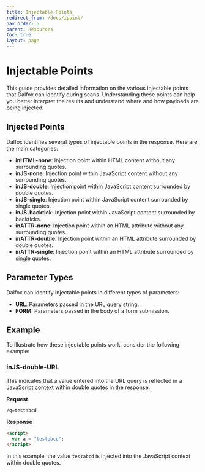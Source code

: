 ```yaml
---
title: Injectable Points
redirect_from: /docs/ipoint/
nav_order: 5
parent: Resources
toc: true
layout: page
---
```


# Injectable Points

This guide provides detailed information on the various injectable points that Dalfox can identify during scans. Understanding these points can help you better interpret the results and understand where and how payloads are being injected.

## Injected Points

Dalfox identifies several types of injectable points in the response. Here are the main categories:

- **inHTML-none**: Injection point within HTML content without any surrounding quotes.
- **inJS-none**: Injection point within JavaScript content without any surrounding quotes.
- **inJS-double**: Injection point within JavaScript content surrounded by double quotes.
- **inJS-single**: Injection point within JavaScript content surrounded by single quotes.
- **inJS-backtick**: Injection point within JavaScript content surrounded by backticks.
- **inATTR-none**: Injection point within an HTML attribute without any surrounding quotes.
- **inATTR-double**: Injection point within an HTML attribute surrounded by double quotes.
- **inATTR-single**: Injection point within an HTML attribute surrounded by single quotes.

## Parameter Types

Dalfox can identify injectable points in different types of parameters:

- **URL**: Parameters passed in the URL query string.
- **FORM**: Parameters passed in the body of a form submission.

## Example

To illustrate how these injectable points work, consider the following example:

### inJS-double-URL

This indicates that a value entered into the URL query is reflected in a JavaScript context within double quotes in the response.

**Request**

```
/q=testabcd
```

**Response**

```html
<script>
  var a = "testabcd";
</script>
```

In this example, the value `testabcd` is injected into the JavaScript context within double quotes.
